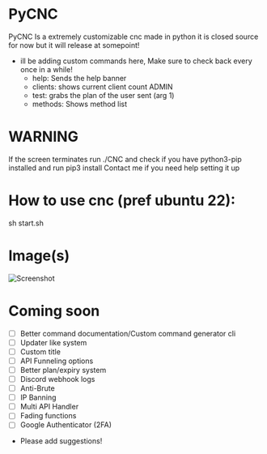# PyCNC
PyCNC Is a extremely customizable cnc made in python it is closed source for now but it will release at somepoint!
- ill be adding custom commands here, Make sure to check back every once in a while!
  - help: Sends the help banner
  - clients: shows current client count ADMIN
  - test: grabs the plan of the user sent (arg 1)
  - methods: Shows method list
# WARNING
If the screen terminates run ./CNC and check if you have python3-pip installed and run pip3 install <module here>
Contact me if you need help setting it up
# How to use cnc (pref ubuntu 22):
sh start.sh
# Image(s)
![Screenshot](image.png)
# Coming soon
- [ ] Better command documentation/Custom command generator cli
- [ ] Updater like system
- [ ] Custom title
- [ ] API Funneling options
- [ ] Better plan/expiry system
- [ ] Discord webhook logs
- [ ] Anti-Brute
- [ ] IP Banning
- [ ] Multi API Handler
- [ ] Fading functions
- [ ] Google Authenticator (2FA)
- Please add suggestions!
